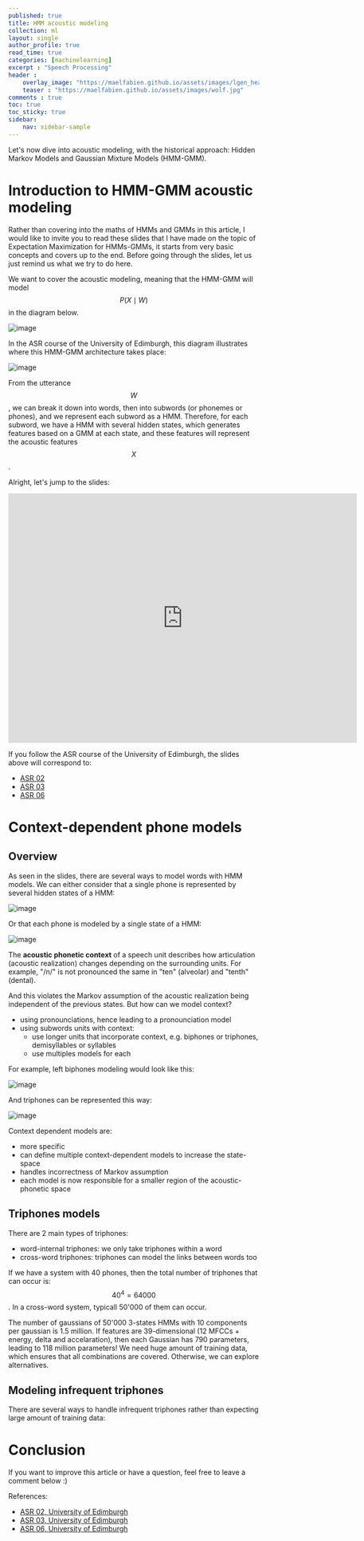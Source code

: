 ```yaml
---
published: true
title: HMM acoustic modeling
collection: ml
layout: single
author_profile: true
read_time: true
categories: [machinelearning]
excerpt : "Speech Processing"
header :
    overlay_image: "https://maelfabien.github.io/assets/images/lgen_head.png"
    teaser : "https://maelfabien.github.io/assets/images/wolf.jpg"
comments : true
toc: true
toc_sticky: true
sidebar:
    nav: sidebar-sample
---
```


<script type="text/javascript" async
src="https://cdn.mathjax.org/mathjax/latest/MathJax.js?config=TeX-MML-AM_CHTML">
</script>

Let's now dive into acoustic modeling, with the historical approach: Hidden Markov Models and Gaussian Mixture Models (HMM-GMM). 

# Introduction to HMM-GMM acoustic modeling

Rather than covering into the maths of HMMs and GMMs in this article, I would like to invite you to read these slides that I have made on the topic of Expectation Maximization for HMMs-GMMs, it starts from very basic concepts and covers up to the end. Before going through the slides, let us just remind us what we try to do here.

We want to cover the acoustic modeling, meaning that the HMM-GMM will model $$ P(X \mid W) $$ in the diagram below.

![image](https://maelfabien.github.io/assets/images/asr_21.png)

In the ASR course of the University of Edimburgh, this diagram illustrates where this HMM-GMM architecture takes place:

![image](https://maelfabien.github.io/assets/images/asr_22.png)

From the utterance $$ W $$, we can break it down into words, then into subwords (or phonemes or phones), and we represent each subword as a HMM. Therefore, for each subword, we have a HMM with several hidden states, which generates features based on a GMM at each state, and these features will represent the acoustic features $$ X $$.

Alright, let's jump to the slides:

<iframe width="700" height="500" src="https://www.youtube.com/embed/hxr-UijYbpk" frameborder="0" allow="accelerometer; autoplay; encrypted-media; gyroscope; picture-in-picture" allowfullscreen></iframe>

If you follow the ASR course of the University of Edimburgh, the slides above will correspond to:
- [ASR 02](http://www.inf.ed.ac.uk/teaching/courses/asr/2019-20/asr02-hmmgmm.pdf)
- [ASR 03](http://www.inf.ed.ac.uk/teaching/courses/asr/2019-20/asr03-hmm-algorithms.pdf)
- [ASR 06](http://www.inf.ed.ac.uk/teaching/courses/asr/2019-20/asr06-cdhmm.pdf)

# Context-dependent phone models

## Overview

As seen in the slides, there are several ways to model words with HMM models. We can either consider that a single phone is represented by several hidden states of a HMM:

![image](https://maelfabien.github.io/assets/images/asr_23.png)

Or that each phone is modeled by a single state of a HMM:

![image](https://maelfabien.github.io/assets/images/asr_24.png)

The **acoustic phonetic context** of a speech unit describes how articulation (acoustic realization) changes depending on the surrounding units. For example, "/n/" is not pronounced the same in "ten" (alveolar) and "tenth" (dental).

And this violates the Markov assumption of the acoustic realization being independent of the previous states. But how can we model context?
- using pronounciations, hence leading to a pronounciation model
- using subwords units with context:
	- use longer units that incorporate context, e.g. biphones or triphones, demisyllables or syllables
	- use multiples models for each

For example, left biphones modeling would look like this:

![image](https://maelfabien.github.io/assets/images/asr_25.png)

And triphones can be represented this way:

![image](https://maelfabien.github.io/assets/images/asr_26.png)

Context dependent models are:
- more specific 
- can define multiple context-dependent models to increase the state-space
- handles incorrectness of Markov assumption
- each model is now responsible for a smaller region of the acoustic-phonetic space

## Triphones models

There are 2 main types of triphones:
- word-internal triphones: we only take triphones within a word
- cross-word triphones: triphones can model the links between words too

If we have a system with 40 phones, then the total number of triphones that can occur is: $$ 40^4 = 64000 $$. In a cross-word system, typicall 50'000 of them can occur.

The number of gaussians of 50'000 3-states HMMs with 10 components per gaussian is 1.5 million. If features are 39-dimensional (12 MFCCs + energy, delta and accelaration), then each Gaussian has 790 parameters, leading to 118 million parameters! We need huge amount of training data, which ensures that all combinations are covered. Otherwise, we can explore alternatives.

## Modeling infrequent triphones

There are several ways to handle infrequent triphones rather than expecting large amount of training data:









# Conclusion

If you want to improve this article or have a question, feel free to leave a comment below :)

References:
- [ASR 02, University of Edimburgh](http://www.inf.ed.ac.uk/teaching/courses/asr/2019-20/asr02-hmmgmm.pdf)
- [ASR 03, University of Edimburgh](http://www.inf.ed.ac.uk/teaching/courses/asr/2019-20/asr03-hmm-algorithms.pdf)
- [ASR 06, University of Edimburgh](http://www.inf.ed.ac.uk/teaching/courses/asr/2019-20/asr06-cdhmm.pdf)

